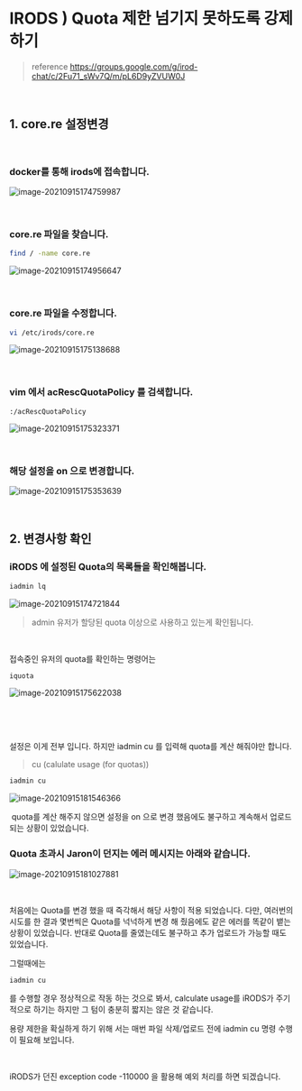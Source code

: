 # IRODS ) Quota 제한 넘기지 못하도록 강제하기

> reference https://groups.google.com/g/irod-chat/c/2Fu71_sWv7Q/m/pL6D9yZVUW0J

​	

## 1. core.re 설정변경

​	

### docker를 통해 irods에 접속합니다.

![image-20210915174759987](https://raw.githubusercontent.com/Shane-Park/markdownBlog/master/devops/IRODS/quota_kr.assets/image-20210915174759987.webp)

​		

### core.re 파일을 찾습니다.

```bash
find / -name core.re
```

![image-20210915174956647](https://raw.githubusercontent.com/Shane-Park/markdownBlog/master/devops/IRODS/quota_kr.assets/image-20210915174956647.webp)

​	

### core.re 파일을 수정합니다.

```bash
vi /etc/irods/core.re
```

![image-20210915175138688](https://raw.githubusercontent.com/Shane-Park/markdownBlog/master/devops/IRODS/quota_kr.assets/image-20210915175138688.webp)

​	

### vim 에서 acRescQuotaPolicy 를 검색합니다.

```
:/acRescQuotaPolicy
```

![image-20210915175323371](https://raw.githubusercontent.com/Shane-Park/markdownBlog/master/devops/IRODS/quota_kr.assets/image-20210915175323371.webp)

​	

### 해당 설정을 on 으로 변경합니다.

![image-20210915175353639](https://raw.githubusercontent.com/Shane-Park/markdownBlog/master/devops/IRODS/quota_kr.assets/image-20210915175353639.webp)

​	

## 2. 변경사항 확인



### iRODS 에 설정된 Quota의 목록들을 확인해봅니다.

```bash
iadmin lq
```

![image-20210915174721844](https://raw.githubusercontent.com/Shane-Park/markdownBlog/master/devops/IRODS/quota_kr.assets/image-20210915174721844.webp)

> admin 유저가 할당된 quota 이상으로 사용하고 있는게 확인됩니다.

​		

접속중인 유저의 quota를 확인하는 명령어는

```bash
iquota
```

![image-20210915175622038](https://raw.githubusercontent.com/Shane-Park/markdownBlog/master/devops/IRODS/quota_kr.assets/image-20210915175622038.webp)

​		

​	

설정은 이게 전부 입니다. 하지만 iadmin cu 를 입력해 quota를 계산 해줘야만 합니다.

> cu (calulate usage (for quotas))

```bash
iadmin cu
```

![image-20210915181546366](https://raw.githubusercontent.com/Shane-Park/markdownBlog/master/devops/IRODS/quota_kr.assets/image-20210915181546366.webp)

​	quota를 계산 해주지 않으면 설정을 on 으로 변경 했음에도 불구하고 계속해서 업로드 되는 상황이 있었습니다.



### Quota 초과시 Jaron이 던지는 에러 메시지는 아래와 같습니다.

![image-20210915181027881](https://raw.githubusercontent.com/Shane-Park/markdownBlog/master/devops/IRODS/quota_kr.assets/image-20210915181027881.webp)

​	

처음에는 Quota를 변경 했을 때 즉각해서 해당 사항이 적용 되었습니다. 다만, 여러번의 시도를 한 결과 몇번씩은 Quota를 넉넉하게 변경 해 줬음에도 같은 에러를 똑같이 뱉는 상황이 있었습니다. 반대로 Quota를 줄였는데도 불구하고 추가 업로드가 가능할 때도 있었습니다.

그럴때에는 

```bash
iadmin cu
```

를 수행할 경우 정상적으로 작동 하는 것으로 봐서, calculate usage를 iRODS가 주기적으로 하기는 하지만 그 텀이 충분히 짧지는 않은 것 같습니다.

용량 제한을 확실하게 하기 위해 서는 매번 파일 삭제/업로드 전에 iadmin cu 명령 수행이 필요해 보입니다.

​		

iRODS가 던진 exception code -110000 을 활용해 예외 처리를 하면 되겠습니다.

